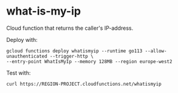 # what-is-my-ip
Cloud function that returns the caller's IP-address.

Deploy with:

	gcloud functions deploy whatismyip --runtime go113 --allow-unauthenticated --trigger-http \
	--entry-point WhatIsMyIp --memory 128MB --region europe-west2

Test with:

	curl https://REGION-PROJECT.cloudfunctions.net/whatismyip

